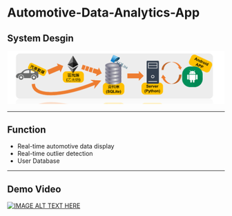 # Automotive-Data-Analytics-App


## System Desgin
![image](./readme_files/1.PNG)

---

## Function
- Real-time automotive data display
- Real-time outlier detection
- User Database 

---

## Demo Video
[![IMAGE ALT TEXT HERE](https://img.youtube.com/vi/vgTYg_0r9xM/0.jpg)](https://www.youtube.com/watch?v=vgTYg_0r9xM)
